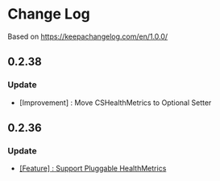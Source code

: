 # Change Log

Based on https://keepachangelog.com/en/1.0.0/

## 0.2.38

### Update
- [Improvement] : Move CSHealthMetrics to Optional Setter


## 0.2.36

### Update
- [[Feature] : Support Pluggable HealthMetrics](https://github.com/gojek/clickstream-android/discussions/6)